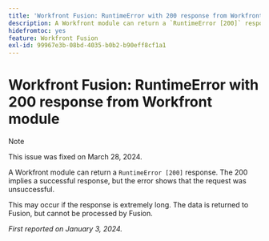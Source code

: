 ```yaml
---
title: 'Workfront Fusion: RuntimeError with 200 response from Workfront module'
description: A Workfront module can return a `RuntimeError [200]` response. The 200 implies a successful response, but the error shows that the request was unsuccessful.
hidefromtoc: yes
feature: Workfront Fusion
exl-id: 99967e3b-08bd-4035-b0b2-b90eff8cf1a1
---
```

# Workfront Fusion: RuntimeError with 200 response from Workfront module

>[!NOTE]
>
>This issue was fixed on March 28, 2024.

A Workfront module can return a `RuntimeError [200]` response. The 200 implies a successful response, but the error shows that the request was unsuccessful.

This may occur if the response is extremely long. The data is returned to Fusion, but cannot be processed by Fusion.

_First reported on January 3, 2024._
